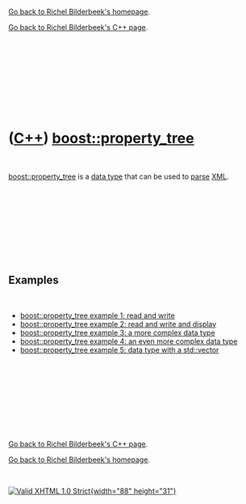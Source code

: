 [Go back to Richel Bilderbeek's homepage](index.htm).

[Go back to Richel Bilderbeek's C++ page](Cpp.htm).

 

 

 

 

 

([C++](Cpp.htm)) [boost::property\_tree](CppProperty_tree.htm)
==============================================================

 

[boost::property\_tree](CppProperty_tree.htm) is a [data
type](CppDataType.htm) that can be used to [parse](CppParse.htm)
[XML](CppXml.htm).

 

 

 

 

 

Examples
--------

 

-   [boost::property\_tree example 1: read and
    write](CppProperty_treeExample1.htm)
-   [boost::property\_tree example 2: read and write and
    display](CppProperty_treeExample2.htm)
-   [boost::property\_tree example 3: a more complex data
    type](CppProperty_treeExample3.htm)
-   [boost::property\_tree example 4: an even more complex data
    type](CppProperty_treeExample4.htm)
-   [boost::property\_tree example 5: data type with a
    std::vector](CppProperty_treeExample5.htm)

 

 

 

 

 

[Go back to Richel Bilderbeek's C++ page](Cpp.htm).

[Go back to Richel Bilderbeek's homepage](index.htm).

 

[![Valid XHTML 1.0 Strict](valid-xhtml10.png){width="88"
height="31"}](http://validator.w3.org/check?uri=referer)
